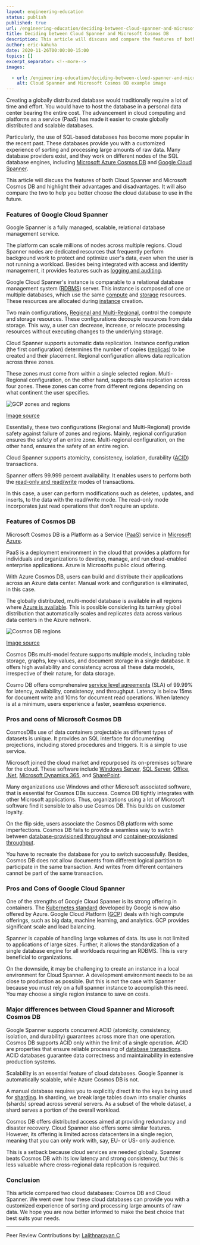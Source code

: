 ```yaml
---
layout: engineering-education
status: publish
published: true
url: /engineering-education/deciding-between-cloud-spanner-and-microsoft-cosmos-db/
title: Deciding between Cloud Spanner and Microsoft Cosmos DB
description: This article will discuss and compare the features of both Cloud Spanner and Microsoft Cosmos DB and highlight their advantages and disadvantages.
author: eric-kahuha
date: 2020-11-26T00:00:00-15:00
topics: []
excerpt_separator: <!--more-->
images:

  - url: /engineering-education/deciding-between-cloud-spanner-and-microsoft-cosmos-db/hero.jpg
    alt: Cloud Spanner and Microsoft Cosmos DB example image
---
```

Creating a globally distributed database would traditionally require a lot of time and effort. You would have to host the database in a personal data center bearing the entire cost. The advancement in cloud computing and platforms as a service (PaaS) has made it easier to create globally distributed and scalable databases. 
<!--more-->
Particularly, the use of SQL-based databases has become more popular in the recent past. These databases provide you with a customized experience of sorting and processing large amounts of raw data. Many database providers exist, and they work on different nodes of the SQL database engines, including [Microsoft Azure Cosmos DB](https://docs.microsoft.com/en-us/azure/cosmos-db/introduction) and [Google Cloud Spanner](https://cloud.google.com/spanner).

This article will discuss the features of both Cloud Spanner and Microsoft Cosmos DB and highlight their advantages and disadvantages. It will also compare the two to help you better choose the cloud database to use in the future.

### Features of Google Cloud Spanner
Google Spanner is a fully managed, scalable, relational database management service.

The platform can scale millions of nodes across multiple regions. Cloud Spanner nodes are dedicated resources that frequently perform background work to protect and optimize user's data, even when the user is not running a workload. Besides being integrated with access and identity management, it provides features such as [logging and auditing](https://cloud.google.com/spanner/docs/audit-logging).

Google Cloud Spanner's instance is comparable to a relational database management system ([RDBMS](https://www.codecademy.com/articles/what-is-rdbms-sql)) server. This instance is composed of one or multiple databases, which use the same [compute](https://www.zdnet.com/article/what-is-cloud-computing-everything-you-need-to-know-about-the-cloud/) and [storage](https://searchstorage.techtarget.com/definition/cloud-storage) resources. These resources are allocated during [instance](https://cloud.google.com/spanner/docs/instances) creation. 

Two main configurations, [Regional and Multi-Regional](https://cloud.google.com/spanner/docs/instances), control the compute and storage resources. These configurations decouple resources from data storage. This way, a user can decrease, increase, or relocate processing resources without executing changes to the underlying storage. 

Cloud Spanner supports automatic data replication. Instance configuration (the first configuration) determines the number of copies ([replicas](https://cloud.google.com/spanner/docs/replication)) to be created and their placement. Regional configuration allows data replication across three zones. 

These zones must come from within a single selected region. Multi-Regional configuration, on the other hand, supports data replication across four zones. These zones can come from different regions depending on what continent the user specifies.

![GCP zones and regions](/engineering-education/deciding-between-cloud-spanner-and-microsoft-cosmos-db/gcp-regions-and-zones.jpg)

[Image source](https://cloud.google.com/about/locations#regions)

Essentially, these two configurations (Regional and Multi-Regional) provide safety against failure of zones and regions. Mainly, regional configuration ensures the safety of an entire zone. Multi-regional configuration, on the other hand, ensures the safety of an entire region.

Cloud Spanner supports atomicity, consistency, isolation, durability ([ACID](https://www.bmc.com/blogs/acid-atomic-consistent-isolated-durable/#)) transactions. 

Spanner offers 99.999 percent availability. It enables users to perform both the [read-only and read/write](http://docwiki.embarcadero.com/InterBase/2020/en/Read-write_and_Read-only_Databases) modes of transactions. 

In this case, a user can perform modifications such as deletes, updates, and inserts, to the data with the read/write mode. The read-only mode incorporates just read operations that don't require an update.

### Features of Cosmos DB
Microsoft Cosmos DB is a Platform as a Service ([PaaS](https://searchcloudcomputing.techtarget.com/definition/Platform-as-a-Service-PaaS)) service in [Microsoft Azure](https://azure.microsoft.com/en-us/). 

PaaS is a deployment environment in the cloud that provides a platform for individuals and organizations to develop, manage, and run cloud-enabled enterprise applications. Azure is Microsofts public cloud offering. 

With Azure Cosmos DB, users can build and distribute their applications across an Azure data center. Manual work and configuration is eliminated, in this case.

The globally distributed, multi-model database is available in all regions where [Azure is available](https://azure.microsoft.com/en-us/global-infrastructure/services/?products=cosmos-db&regions=all). This is possible considering its turnkey global distribution that automatically scales and replicates data across various data centers in the Azure network.

![Cosmos DB regions](/engineering-education/deciding-between-cloud-spanner-and-microsoft-cosmos-db/cosmos-db-regions.jpg)

[Image source](https://azure.microsoft.com/en-us/global-infrastructure/global-network/)

Cosmos DBs multi-model feature supports multiple models, including table storage, graphs, key-values, and document storage in a single database. It offers high availability and consistency across all these data models, irrespective of their nature, for data storage.

Cosmo DB offers comprehensive [service level agreements](https://azure.microsoft.com/en-us/support/legal/sla/cosmos-db/v1_3/#) (SLA) of 99.99% for latency, availability, consistency, and throughput. Latency is below 15ms for document write and 10ms for document read operations. When latency is at a minimum, users experience a faster, seamless experience.

### Pros and cons of Microsoft Cosmos DB
CosmosDBs use of data containers projectable as different types of datasets is unique. It provides an SQL interface for documenting projections, including stored procedures and triggers. It is a simple to use service.

Microsoft joined the cloud market and repurposed its on-premises software for the cloud. These software include [Windows Server](https://www.microsoft.com/en-us/windows-server), [SQL Server](https://www.microsoft.com/en-gb/sql-server/sql-server-downloads), [Office](https://www.office.com/), [.Net](https://dotnet.microsoft.com/), [Microsoft Dynamics 365](https://dynamics.microsoft.com/en-us/), and [SharePoint](https://support.microsoft.com/en-us/office/what-is-sharepoint-97b915e6-651b-43b2-827d-fb25777f446f). 

Many organizations use Windows and other Microsoft associated software, that is essential for Cosmos DBs success. Cosmos DB tightly integrates with other Microsoft applications. Thus, organizations using a lot of Microsoft software find it sensible to also use Cosmos DB. This builds on customer loyalty.

On the flip side, users associate the Cosmos DB platform with some imperfections. Cosmos DB fails to provide a seamless way to switch between [database-provisioned throughput]((https://docs.microsoft.com/en-us/azure/cosmos-db/set-throughput)) and [container-provisioned throughput](https://docs.microsoft.com/en-us/azure/cosmos-db/set-throughput#). 

You have to recreate the database for you to switch successfully. Besides, Cosmos DB does not allow documents from different logical partition to participate in the same transaction. And writes from different containers cannot be part of the same transaction.

### Pros and Cons of Google Cloud Spanner
One of the strengths of Google Cloud Spanner is its strong offering in containers. The [Kubernetes standard](https://cloud.google.com/kubernetes-engine) developed by Google is now also offered by Azure. Google Cloud Platform ([GCP](https://console.cloud.google.com/)) deals with high compute offerings, such as big data, machine learning, and analytics. GCP provides significant scale and load balancing.

Spanner is capable of handling large volumes of data. Its use is not limited to applications of large sizes. Further, it allows the standardization of a single database engine for all workloads requiring an RDBMS. This is very beneficial to organizations.

On the downside, it may be challenging to create an instance in a local environment for Cloud Spanner. A development environment needs to be as close to production as possible. But this is not the case with Spanner because you must rely on a full spanner instance to accomplish this need. You may choose a single region instance to save on costs.

### Major differences between Cloud Spanner and Microsoft Cosmos DB
Google Spanner supports concurrent ACID (atomicity, consistency, isolation, and durability) guarantees across more than one operation. Cosmos DB supports ACID only within the limit of a single operation. ACID are properties that ensure reliable processing of [database transactions](https://en.wikipedia.org/wiki/Database_transaction). ACID databases guarantee data correctness and maintainability in extensive production systems.
 
Scalability is an essential feature of cloud databases. Google Spanner is automatically scalable, while Azure Cosmos DB is not. 

A manual database requires you to explicitly direct it to the keys being used for [sharding](https://www.digitalocean.com/community/tutorials/understanding-database-sharding). In sharding, we break large tables down into smaller chunks (shards) spread across several servers. As a subset of the whole dataset, a shard serves a portion of the overall workload.
 
Cosmos DB offers distributed access aimed at providing redundancy and disaster recovery. Cloud Spanner also offers some similar features. However, its offering is limited across datacenters in a single region, meaning that you can only work with, say, EU- or US- only audience. 

This is a setback because cloud services are needed globally. Spanner beats Cosmos DB with its low latency and strong consistency, but this is less valuable where cross-regional data replication is required.
 
### Conclusion
This article compared two cloud databases: Cosmos DB and Cloud Spanner.  We went over how these cloud databases can provide you with a customized experience of sorting and processing large amounts of raw data. We hope you are now better informed to make the best choice that best suits your needs.

---
Peer Review Contributions by: [Lalithnarayan C](/engineering-education/authors/lalithnarayan-c/)
